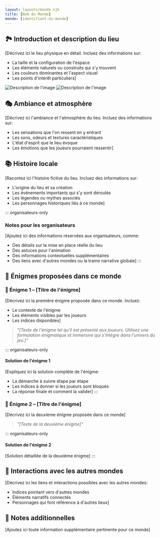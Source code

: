 ```yaml
---
layout: layouts/monde.njk
title: [Nom du Monde]
monde: [identifiant-du-monde]
---
```


## 🏞️ Introduction et description du lieu

[Décrivez ici le lieu physique en détail. Incluez des informations sur:
- La taille et la configuration de l'espace
- Les éléments naturels ou construits qui s'y trouvent
- Les couleurs dominantes et l'aspect visuel
- Les points d'intérêt particuliers]

<div class="monde-gallery">
  <img src="/assets/images/mondes/[identifiant-du-monde]/image1.jpg" data-high-res="/assets/images/mondes/[identifiant-du-monde]/image1.jpg" alt="Description de l'image">
  <img src="/assets/images/mondes/[identifiant-du-monde]/image2.jpg" data-high-res="/assets/images/mondes/[identifiant-du-monde]/image2.jpg" alt="Description de l'image">
</div>

## 🎭 Ambiance et atmosphère

[Décrivez ici l'ambiance et l'atmosphère du lieu. Incluez des informations sur:
- Les sensations que l'on ressent en y entrant
- Les sons, odeurs et textures caractéristiques
- L'état d'esprit que le lieu évoque
- Les émotions que les joueurs pourraient ressentir]

## 📚 Histoire locale

[Racontez ici l'histoire fictive du lieu. Incluez des informations sur:
- L'origine du lieu et sa création
- Les événements importants qui s'y sont déroulés
- Les légendes ou mythes associés
- Les personnages historiques liés à ce monde]

::: organisateurs-only
### Notes pour les organisateurs

[Ajoutez ici des informations réservées aux organisateurs, comme:
- Des détails sur la mise en place réelle du lieu
- Des astuces pour l'animation
- Des informations contextuelles supplémentaires
- Des liens avec d'autres mondes ou la trame narrative globale]
:::

## 🧩 Énigmes proposées dans ce monde

### 🔐 Énigme 1 – [Titre de l'énigme]

[Décrivez ici la première énigme proposée dans ce monde. Incluez:
- Le contexte de l'énigme
- Les éléments visibles par les joueurs
- Les indices disponibles]

> *"[Texte de l'énigme tel qu'il est présenté aux joueurs. Utilisez une formulation énigmatique et immersive qui s'intègre dans l'univers du jeu.]"*

::: organisateurs-only
#### Solution de l'énigme 1

[Expliquez ici la solution complète de l'énigme:
- La démarche à suivre étape par étape
- Les indices à donner si les joueurs sont bloqués
- La réponse finale et comment la valider]
:::

### 🔐 Énigme 2 – [Titre de l'énigme]

[Décrivez ici la deuxième énigme proposée dans ce monde]

> *"[Texte de la deuxième énigme]"*

::: organisateurs-only
#### Solution de l'énigme 2

[Solution détaillée de la deuxième énigme]
:::

## 🔄 Interactions avec les autres mondes

[Décrivez ici les liens et interactions possibles avec les autres mondes:
- Indices pointant vers d'autres mondes
- Éléments narratifs connectés
- Personnages qui font référence à d'autres lieux]

## 📝 Notes additionnelles

[Ajoutez ici toute information supplémentaire pertinente pour ce monde]